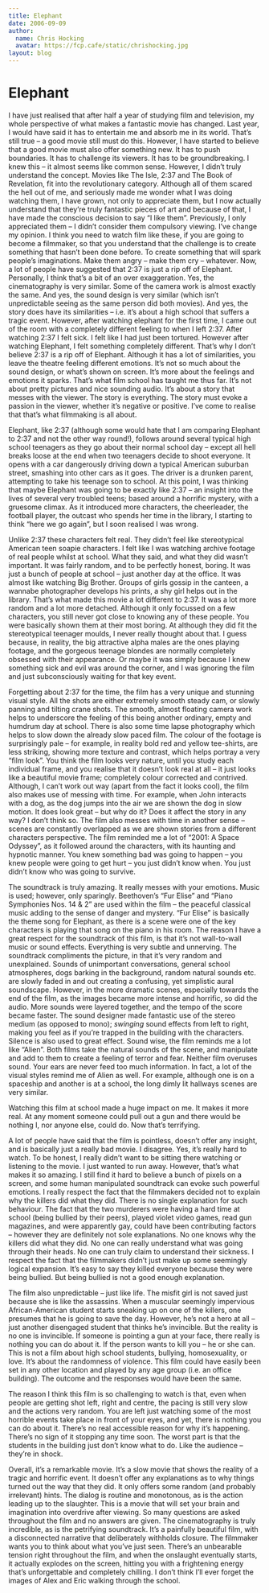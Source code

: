 ```yaml
---
title: Elephant
date: 2006-09-09
author:
  name: Chris Hocking
  avatar: https://fcp.cafe/static/chrishocking.jpg
layout: blog
---
```

# Elephant

I have just realised that after half a year of studying film and television, my whole perspective of what makes a fantastic movie has changed. Last year, I would have said it has to entertain me and absorb me in its world. That’s still true – a good movie still must do this. However, I have started to believe that a good movie must also offer something new. It has to push boundaries. It has to challenge its viewers. It has to be groundbreaking. I knew this – it almost seems like common sense. However, I didn’t truly understand the concept. Movies like The Isle, 2:37 and The Book of Revelation, fit into the revolutionary category. Although all of them scared the hell out of me, and seriously made me wonder what I was doing watching them, I have grown, not only to appreciate them, but I now actually understand that they’re truly fantastic pieces of art and because of that, I have made the conscious decision to say “I like them”. Previously, I only appreciated them – I didn’t consider them compulsory viewing. I’ve change my opinion. I think you need to watch film like these, if you are going to become a filmmaker, so that you understand that the challenge is to create something that hasn’t been done before. To create something that will spark people’s imaginations. Make them angry – make them cry – whatever. Now, a lot of people have suggested that 2:37 is just a rip off of Elephant. Personally, I think that’s a bit of an over exaggeration. Yes, the cinematography is very similar. Some of the camera work is almost exactly the same. And yes, the sound design is very similar (which isn’t unpredictable seeing as the same person did both movies). And yes, the story does have its similarities – i.e. it’s about a high school that suffers a tragic event. However, after watching elephant for the first time, I came out of the room with a completely different feeling to when I left 2:37. After watching 2:37 I felt sick. I felt like I had just been tortured. However after watching Elephant, I felt something completely different. That’s why I don’t believe 2:37 is a rip off of Elephant. Although it has a lot of similarities, you leave the theatre feeling different emotions. It’s not so much about the sound design, or what’s shown on screen. It’s more about the feelings and emotions it sparks. That’s what film school has taught me thus far. It’s not about pretty pictures and nice sounding audio. It’s about a story that messes with the viewer. The story is everything. The story must evoke a passion in the viewer, whether it’s negative or positive. I’ve come to realise that that’s what filmmaking is all about.

Elephant, like 2:37 (although some would hate that I am comparing Elephant to 2:37 and not the other way round!), follows around several typical high school teenagers as they go about their normal school day – except all hell breaks loose at the end when two teenagers decide to shoot everyone. It opens with a car dangerously driving down a typical American suburban street, smashing into other cars as it goes. The driver is a drunken parent, attempting to take his teenage son to school. At this point, I was thinking that maybe Elephant was going to be exactly like 2:37 – an insight into the lives of several very troubled teens; based around a horrific mystery, with a gruesome climax. As it introduced more characters, the cheerleader, the football player, the outcast who spends her time in the library, I starting to think “here we go again”, but I soon realised I was wrong.

Unlike 2:37 these characters felt real. They didn’t feel like stereotypical American teen soapie characters. I felt like I was watching archive footage of real people whilst at school. What they said, and what they did wasn’t important. It was fairly random, and to be perfectly honest, boring. It was just a bunch of people at school – just another day at the office. It was almost like watching Big Brother. Groups of girls gossip in the canteen, a wannabe photographer develops his prints, a shy girl helps out in the library. That’s what made this movie a lot different to 2:37. It was a lot more random and a lot more detached. Although it only focussed on a few characters, you still never got close to knowing any of these people. You were basically shown them at their most boring. At although they did fit the stereotypical teenager moulds, I never really thought about that. I guess because, in reality, the big attractive alpha males are the ones playing footage, and the gorgeous teenage blondes are normally completely obsessed with their appearance. Or maybe it was simply because I knew something sick and evil was around the corner, and I was ignoring the film and just subconsciously waiting for that key event.

Forgetting about 2:37 for the time, the film has a very unique and stunning visual style. All the shots are either extremely smooth steady cam, or slowly panning and tilting crane shots. The smooth, almost floating camera work helps to underscore the feeling of this being another ordinary, empty and humdrum day at school. There is also some time lapse photography which helps to slow down the already slow paced film. The colour of the footage is surprisingly pale – for example, in reality bold red and yellow tee-shirts, are less striking, showing more texture and contrast, which helps portray a very “film look”. You think the film looks very nature, until you study each individual frame, and you realise that it doesn’t look real at all – it just looks like a beautiful movie frame; completely colour corrected and contrived. Although, I can’t work out way (apart from the fact it looks cool), the film also makes use of messing with time. For example, when John interacts with a dog, as the dog jumps into the air we are shown the dog in slow motion. It does look great – but why do it? Does it affect the story in any way? I don’t think so. The film also messes with time in another sense – scenes are constantly overlapped as we are shown stories from a different characters perspective. The film reminded me a lot of “2001: A Space Odyssey”, as it followed around the characters, with its haunting and hypnotic manner. You knew something bad was going to happen – you knew people were going to get hurt – you just didn’t know when. You just didn’t know who was going to survive.

The soundtrack is truly amazing. It really messes with your emotions. Music is used; however, only sparingly. Beethoven’s “Fur Elise” and “Piano Symphonies Nos. 14 & 2” are used within the film – the peaceful classical music adding to the sense of danger and mystery. “Fur Elise” is basically the theme song for Elephant, as there is a scene were one of the key characters is playing that song on the piano in his room. The reason I have a great respect for the soundtrack of this film, is that it’s not wall-to-wall music or sound effects. Everything is very subtle and unnerving. The soundtrack compliments the picture, in that it’s very random and unexplained. Sounds of unimportant conversations, general school atmospheres, dogs barking in the background, random natural sounds etc. are slowly faded in and out creating a confusing, yet simplistic aural soundscape. However, in the more dramatic scenes, especially towards the end of the film, as the images became more intense and horrific, so did the audio. More sounds were layered together, and the tempo of the score became faster. The sound designer made fantastic use of the stereo medium (as opposed to mono); *swinging* sound effects from left to right, making you feel as if you’re trapped in the building with the characters. Silence is also used to great effect. Sound wise, the film reminds me a lot like “Alien”. Both films take the natural sounds of the scene, and manipulate and add to them to create a feeling of terror and fear. Neither film overuses sound. Your ears are never feed too much information. In fact, a lot of the visual styles remind me of Alien as well. For example, although one is on a spaceship and another is at a school, the long dimly lit hallways scenes are very similar.

Watching this film at school made a huge impact on me. It makes it more real. At any moment someone could pull out a gun and there would be nothing I, nor anyone else, could do. Now that’s terrifying.

A lot of people have said that the film is pointless, doesn’t offer any insight, and is basically just a really bad movie. I disagree. Yes, it’s really hard to watch. To be honest, I really didn’t want to be sitting there watching or listening to the movie. I just wanted to run away. However, that’s what makes it so amazing. I still find it hard to believe a bunch of pixels on a screen, and some human manipulated soundtrack can evoke such powerful emotions. I really respect the fact that the filmmakers decided not to explain why the killers did what they did. There is no single explanation for such behaviour. The fact that the two murderers were having a hard time at school (being bullied by their peers), played violet video games, read gun magazines, and were apparently gay, could have been contributing factors – however they are definitely not sole explanations. No one knows why the killers did what they did. No one can really understand what was going through their heads. No one can truly claim to understand their sickness. I respect the fact that the filmmakers didn’t just make up some seemingly logical expansion. It’s easy to say they killed everyone because they were being bullied. But being bullied is not a good enough explanation.

The film also unpredictable – just like life. The misfit girl is not saved just because she is like the assassins. When a muscular seemingly impervious African-American student starts sneaking up on one of the killers, one presumes that he is going to save the day. However, he’s not a hero at all – just another disengaged student that thinks he’s invincible. But the reality is no one is invincible. If someone is pointing a gun at your face, there really is nothing you can do about it. If the person wants to kill you – he or she can. This is not a film about high school students, bullying, homosexuality, or love. It’s about the randomness of violence. This film could have easily been set in any other location and played by any age group (i.e. an office building). The outcome and the responses would have been the same.

The reason I think this film is so challenging to watch is that, even when people are getting shot left, right and centre, the pacing is still very slow and the actions very random. You are left just watching some of the most horrible events take place in front of your eyes, and yet, there is nothing you can do about it. There’s no real accessible reason for why it’s happening. There’s no sign of it stopping any time soon. The worst part is that the students in the building just don’t know what to do. Like the audience – they’re in shock.

Overall, it’s a remarkable movie. It’s a slow movie that shows the reality of a tragic and horrific event. It doesn’t offer any explanations as to why things turned out the way that they did. It only offers some random (and probably irrelevant) hints. The dialog is routine and monotonous, as is the action leading up to the slaughter. This is a movie that will set your brain and imagination into overdrive after viewing. So many questions are asked throughout the film and no answers are given. The cinematography is truly incredible, as is the petrifying soundtrack. It’s a painfully beautiful film, with a disconnected narrative that deliberately withholds closure. The filmmaker wants you to think about what you’ve just seen. There’s an unbearable tension right throughout the film, and when the onslaught eventually starts, it actually explodes on the screen, hitting you with a frightening energy that’s unforgettable and completely chilling. I don’t think I’ll ever forget the images of Alex and Eric walking through the school.